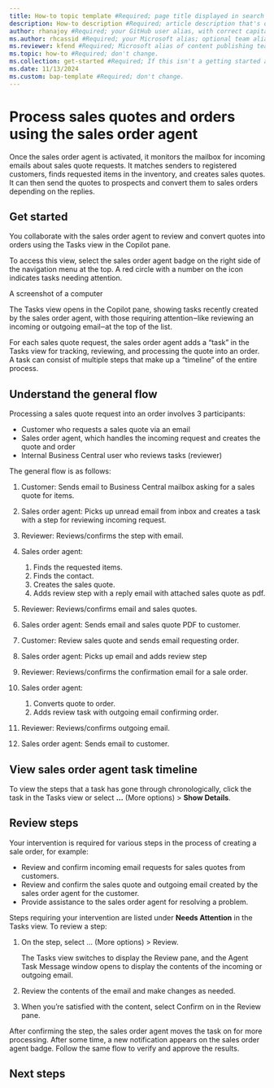 ```yaml
---
title: How-to topic template #Required; page title displayed in search results. Don't enclose in quotation marks.
description: How-to description #Required; article description that's displayed in search results. Don't enclose in quotation marks. Do end with a period.
author: rhanajoy #Required; your GitHub user alias, with correct capitalization.
ms.author: rhcassid #Required; your Microsoft alias; optional team alias.
ms.reviewer: kfend #Required; Microsoft alias of content publishing team member.
ms.topic: how-to #Required; don't change.
ms.collection: get-started #Required; If this isn't a getting started article, don't remove the attribute, but leave the value blank. The values for this attribute will be updated over time.
ms.date: 11/13/2024
ms.custom: bap-template #Required; don't change.
---
```


# Process sales quotes and orders using the sales order agent 

Once the sales order agent is activated, it monitors the mailbox for incoming emails about sales quote requests. It matches senders to registered customers, finds requested items in the inventory, and creates sales quotes. It can then send the quotes to prospects and convert them to sales orders depending on the replies.  

## Get started

You collaborate with the sales order agent to review and convert quotes into orders using the Tasks view in the Copilot pane. 

To access this view, select the  sales order agent badge on the right side of the navigation menu at the top. A red circle with a number on the icon indicates tasks needing attention.  

A screenshot of a computer

The Tasks view opens in the Copilot pane, showing tasks recently created by the sales order agent, with those requiring attention‒like reviewing an incoming or outgoing email‒at the top of the list.  

For each sales quote request, the sales order agent adds a “task” in the Tasks view for tracking, reviewing, and processing the quote into an order. A task can consist of multiple steps that make up a “timeline” of the entire process. 

## Understand the general flow

Processing a sales quote request into an order involves 3 participants: 

- Customer who requests a sales quote via an email 
- Sales order agent, which handles the incoming request and creates the quote and order  
- Internal Business Central user who reviews tasks (reviewer)

The general flow is as follows: 

1. Customer: Sends email to Business Central mailbox asking for a sales quote for items. 
1. Sales order agent: Picks up unread email from inbox and creates a task with a step for reviewing incoming request. 
1. Reviewer: Reviews/confirms the step with email.  
1. Sales order agent: 

    1. Finds the requested items. 
    1. Finds the contact. 
    1. Creates the sales quote. 
    1. Adds review step with a reply email with attached sales quote as pdf. 
1. Reviewer: Reviews/confirms email and sales quotes. 
1. Sales order agent: Sends email and sales quote PDF to customer. 
1. Customer: Review sales quote and sends email requesting order. 
1. Sales order agent: Picks up email and adds review step 
1. Reviewer: Reviews/confirms the confirmation email for a sale order. 
1. Sales order agent: 

    1. Converts quote to order. 
    1. Adds review task with outgoing email confirming order. 
1. Reviewer: Reviews/confirms outgoing email. 
1. Sales order agent: Sends email to customer. 

## View sales order agent task timeline 

To view the steps that a task has gone through chronologically, click the task in the Tasks view or select **...** (More options) > **Show Details**.  

## Review steps 

Your intervention is required for various steps in the process of creating a sale order, for example: 

- Review and confirm incoming email requests for sales quotes from customers. 
- Review and confirm the sales quote and outgoing email created by the sales order agent for the customer. 
- Provide assistance to the sales order agent for resolving a problem. 

Steps requiring your intervention are listed under **Needs Attention** in the Tasks view. To review a step: 

1. On the step, select … (More options) > Review.  

   The Tasks view switches to display the Review pane, and the Agent Task Message window opens to display the contents of the incoming or outgoing email.  
1. Review the contents of the email and make changes as needed. 
1. When you’re satisfied with the content, select Confirm on in the Review pane.  

After confirming the step, the sales order agent moves the task on for more processing. After some time, a new notification appears on the sales order agent badge. Follow the same flow to verify and approve the results.

## Next steps

<!--Remove all the comments in this template before you sign-off or merge to the main branch.-->
